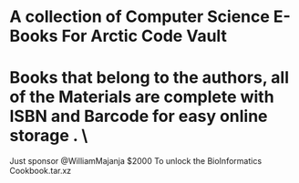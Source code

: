 # A collection of Computer Science E-Books For Arctic Code Vault 
# Books that belong to the authors, all of the Materials are complete with ISBN and Barcode for easy online storage . \ 




Just sponsor @WilliamMajanja $2000 To unlock the BioInformatics Cookbook.tar.xz
